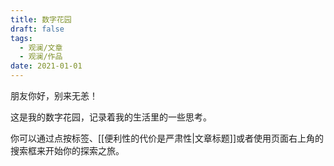 ```yaml
---
title: 数字花园
draft: false
tags:
  - 观澜/文章
  - 观澜/作品
date: 2021-01-01
---
```


朋友你好，别来无恙！

这是我的数字花园，记录着我的生活里的一些思考。

你可以通过点按标签、[[便利性的代价是严肃性|文章标题]]或者使用页面右上角的搜索框来开始你的探索之旅。
